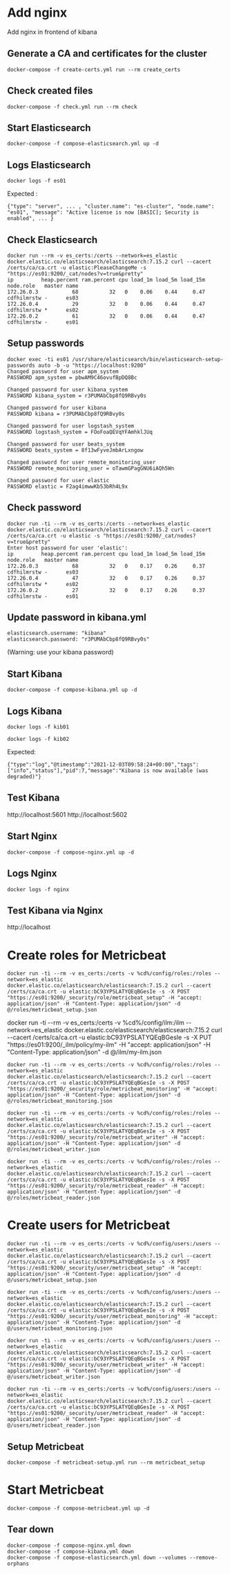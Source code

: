 
# Add nginx

Add nginx in frontend of kibana

## Generate a CA and certificates for the cluster

```
docker-compose -f create-certs.yml run --rm create_certs
```

## Check created files

```
docker-compose -f check.yml run --rm check
```

## Start Elasticsearch

```
docker-compose -f compose-elasticsearch.yml up -d
```

## Logs Elasticsearch

```
docker logs -f es01
```

Expected :
```
{"type": "server", ... , "cluster.name": "es-cluster", "node.name": "es01", "message": "Active license is now [BASIC]; Security is enabled", ... }
```

## Check Elasticsearch

```
docker run --rm -v es_certs:/certs --network=es_elastic docker.elastic.co/elasticsearch/elasticsearch:7.15.2 curl --cacert /certs/ca/ca.crt -u elastic:PleaseChangeMe -s "https://es01:9200/_cat/nodes?v=true&pretty"
ip         heap.percent ram.percent cpu load_1m load_5m load_15m node.role   master name
172.26.0.3           68          32   0    0.06    0.44     0.47 cdfhilmrstw -      es03
172.26.0.4           29          32   0    0.06    0.44     0.47 cdfhilmrstw *      es02
172.26.0.2           61          32   0    0.06    0.44     0.47 cdfhilmrstw -      es01
```

## Setup passwords

```
docker exec -ti es01 /usr/share/elasticsearch/bin/elasticsearch-setup-passwords auto -b -u "https://localhost:9200"
Changed password for user apm_system
PASSWORD apm_system = pbwAM9C46ovufBpDQ8Bc

Changed password for user kibana_system
PASSWORD kibana_system = r3PUMAbCbp8fQ9RBvy0s

Changed password for user kibana
PASSWORD kibana = r3PUMAbCbp8fQ9RBvy0s

Changed password for user logstash_system
PASSWORD logstash_system = FOoFoaQEVqYFAmhklJUq

Changed password for user beats_system
PASSWORD beats_system = 8f13wFyveJmbArLxngow

Changed password for user remote_monitoring_user
PASSWORD remote_monitoring_user = oTawmGPagGNU6iAQh5Wn

Changed password for user elastic
PASSWORD elastic = F2ag4imwwKb53bRh4L9x
```

## Check password

```
docker run -ti --rm -v es_certs:/certs --network=es_elastic docker.elastic.co/elasticsearch/elasticsearch:7.15.2 curl --cacert /certs/ca/ca.crt -u elastic -s "https://es01:9200/_cat/nodes?v=true&pretty"
Enter host password for user 'elastic':
ip         heap.percent ram.percent cpu load_1m load_5m load_15m node.role   master name
172.26.0.3           68          32   0    0.17    0.26     0.37 cdfhilmrstw -      es03
172.26.0.4           47          32   0    0.17    0.26     0.37 cdfhilmrstw *      es02
172.26.0.2           27          32   0    0.17    0.26     0.37 cdfhilmrstw -      es01
```

## Update password in kibana.yml

```
elasticsearch.username: "kibana"
elasticsearch.password: "r3PUMAbCbp8fQ9RBvy0s" 
```
(Warning: use your kibana password)

## Start Kibana

```
docker-compose -f compose-kibana.yml up -d
```

## Logs Kibana

```
docker logs -f kib01
```

```
docker logs -f kib02
```

Expected:
```
{"type":"log","@timestamp":"2021-12-03T09:58:24+00:00","tags":["info","status"],"pid":7,"message":"Kibana is now available (was degraded)"}
```

## Test Kibana

http://localhost:5601
http://localhost:5602

## Start Nginx

```
docker-compose -f compose-nginx.yml up -d
```

## Logs Nginx

```
docker logs -f nginx
```

## Test Kibana via Nginx

http://localhost


# Create roles for Metricbeat

```
docker run -ti --rm -v es_certs:/certs -v %cd%/config/roles:/roles --network=es_elastic docker.elastic.co/elasticsearch/elasticsearch:7.15.2 curl --cacert /certs/ca/ca.crt -u elastic:bC93YPSLATYQEqBGesIe -s -X POST "https://es01:9200/_security/role/metricbeat_setup" -H "accept: application/json" -H "Content-Type: application/json" -d @/roles/metricbeat_setup.json
```
docker run -ti --rm -v es_certs:/certs -v %cd%/config/ilm:/ilm --network=es_elastic docker.elastic.co/elasticsearch/elasticsearch:7.15.2 curl --cacert /certs/ca/ca.crt -u elastic:bC93YPSLATYQEqBGesIe -s -X PUT "https://es01:9200/_ilm/policy/my-ilm" -H "accept: application/json" -H "Content-Type: application/json" -d @/ilm/my-ilm.json
```
docker run -ti --rm -v es_certs:/certs -v %cd%/config/roles:/roles --network=es_elastic docker.elastic.co/elasticsearch/elasticsearch:7.15.2 curl --cacert /certs/ca/ca.crt -u elastic:bC93YPSLATYQEqBGesIe -s -X POST "https://es01:9200/_security/role/metricbeat_monitoring" -H "accept: application/json" -H "Content-Type: application/json" -d @/roles/metricbeat_monitoring.json
```

```
docker run -ti --rm -v es_certs:/certs -v %cd%/config/roles:/roles --network=es_elastic docker.elastic.co/elasticsearch/elasticsearch:7.15.2 curl --cacert /certs/ca/ca.crt -u elastic:bC93YPSLATYQEqBGesIe -s -X POST "https://es01:9200/_security/role/metricbeat_writer" -H "accept: application/json" -H "Content-Type: application/json" -d @/roles/metricbeat_writer.json
```

```
docker run -ti --rm -v es_certs:/certs -v %cd%/config/roles:/roles --network=es_elastic docker.elastic.co/elasticsearch/elasticsearch:7.15.2 curl --cacert /certs/ca/ca.crt -u elastic:bC93YPSLATYQEqBGesIe -s -X POST "https://es01:9200/_security/role/metricbeat_reader" -H "accept: application/json" -H "Content-Type: application/json" -d @/roles/metricbeat_reader.json
```

# Create users for Metricbeat

```
docker run -ti --rm -v es_certs:/certs -v %cd%/config/users:/users --network=es_elastic docker.elastic.co/elasticsearch/elasticsearch:7.15.2 curl --cacert /certs/ca/ca.crt -u elastic:bC93YPSLATYQEqBGesIe -s -X POST "https://es01:9200/_security/user/metricbeat_setup" -H "accept: application/json" -H "Content-Type: application/json" -d @/users/metricbeat_setup.json
```

```
docker run -ti --rm -v es_certs:/certs -v %cd%/config/users:/users --network=es_elastic docker.elastic.co/elasticsearch/elasticsearch:7.15.2 curl --cacert /certs/ca/ca.crt -u elastic:bC93YPSLATYQEqBGesIe -s -X POST "https://es01:9200/_security/user/metricbeat_monitoring" -H "accept: application/json" -H "Content-Type: application/json" -d @/users/metricbeat_monitoring.json
```

```
docker run -ti --rm -v es_certs:/certs -v %cd%/config/users:/users --network=es_elastic docker.elastic.co/elasticsearch/elasticsearch:7.15.2 curl --cacert /certs/ca/ca.crt -u elastic:bC93YPSLATYQEqBGesIe -s -X POST "https://es01:9200/_security/user/metricbeat_writer" -H "accept: application/json" -H "Content-Type: application/json" -d @/users/metricbeat_writer.json
```

```
docker run -ti --rm -v es_certs:/certs -v %cd%/config/users:/users --network=es_elastic docker.elastic.co/elasticsearch/elasticsearch:7.15.2 curl --cacert /certs/ca/ca.crt -u elastic:bC93YPSLATYQEqBGesIe -s -X POST "https://es01:9200/_security/user/metricbeat_reader" -H "accept: application/json" -H "Content-Type: application/json" -d @/users/metricbeat_reader.json
```

## Setup Metricbeat

```
docker-compose -f metricbeat-setup.yml run --rm metricbeat_setup
```

# Start Metricbeat

```
docker-compose -f compose-metricbeat.yml up -d
```

## Tear down

```
docker-compose -f compose-nginx.yml down
docker-compose -f compose-kibana.yml down
docker-compose -f compose-elasticsearch.yml down --volumes --remove-orphans
```
